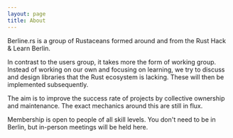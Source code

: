 ```yaml
---
layout: page
title: About
---
```


Berline.rs is a group of Rustaceans formed around and from the Rust Hack & Learn Berlin.

In contrast to the users group, it takes more the form of working group. Instead of working on our own and focusing on learning, we try to discuss and design libraries that the Rust ecosystem is lacking. These will then be implemented subsequently.

The aim is to improve the success rate of projects by collective ownership and maintenance. The exact mechanics around this are still in flux.

Membership is open to people of all skill levels. You don't need to be in Berlin, but in-person meetings will be held here. 
